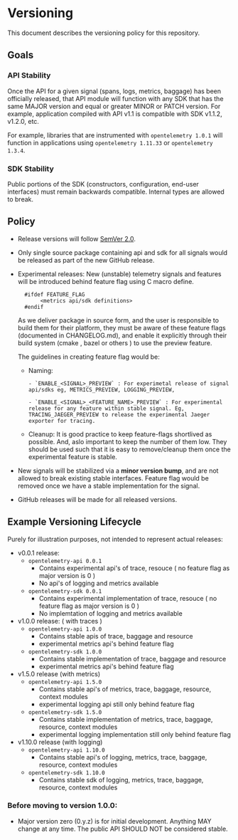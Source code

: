 # Versioning

This document describes the versioning policy for this repository.

## Goals

### API Stability

Once the API for a given signal (spans, logs, metrics, baggage) has been officially released, that API module will function with any SDK that has the same MAJOR version and equal or greater MINOR or PATCH version. For example, application compiled with API v1.1 is compatible with SDK v1.1.2, v1.2.0, etc.

For example, libraries that are instrumented with `opentelemetry 1.0.1` will
function in applications using `opentelemetry 1.11.33` or `opentelemetry
1.3.4`.

### SDK Stability

Public portions of the SDK (constructors, configuration, end-user interfaces)
must remain backwards compatible. Internal types are allowed to break.

## Policy

* Release versions will follow [SemVer 2.0](https://semver.org/).
* Only single source package containing api and sdk for all signals would be released as part of the new GitHub release.
* Experimental releases: New (unstable) telemetry signals and features will be introduced behind feature flag using C macro define.
  ```
    #ifdef FEATURE_FLAG
         <metrics api/sdk definitions>
    #endif
  ```

  As we deliver package in source form, and the user is responsible to build them for their platform, they must be
  aware of these feature flags (documented in CHANGELOG.md), and enable it explicitly through their build system (cmake
  , bazel or others ) to use the preview feature.

  The guidelines in creating feature flag would be:
  - Naming:

        - `ENABLE_<SIGNAL>_PREVIEW` : For experimetal release of signal api/sdks eg, METRICS_PREVIEW, LOGGING_PREVIEW,

        - `ENABLE_<SIGNAL>_<FEATURE_NAME>_PREVIEW` : For experimental release for any feature within stable signal. Eg, TRACING_JAEGER_PREVIEW to release the experimental Jaeger exporter for tracing.

  - Cleanup: It is good practice to keep feature-flags shortlived as possible. And, aslo important to keep the number of them low. They should be used such that it is easy to remove/cleanup them once the experimental feature is stable.


* New signals will be stabilized via a **minor version bump**, and are not allowed to break existing stable interfaces.
Feature flag would be removed once we have a stable implementation for the signal.

* GitHub releases will be made for all released versions.

## Example Versioning Lifecycle

Purely for illustration purposes, not intended to represent actual releases:

- v0.0.1 release:
   - `opentelemetry-api 0.0.1`
     - Contains experimental api's of trace, resouce ( no feature flag as major version is 0 )
     - No api's of logging and metrics available
   - `opentelemetry-sdk 0.0.1`
     - Contains experimental implementation of trace, resouce ( no feature flag as major version is 0 )
     - No implemtation of logging and metrics available
- v1.0.0 release: ( with traces )
   - `opentelemetry-api 1.0.0`
     - Contains stable apis of trace, baggage and  resource
     - experimental metrics api's behind feature flag
   - `opentelemetry-sdk 1.0.0`
     - Contains stable implementation of trace, baggage and  resource
     - experimental metrics api's behind feature flag
- v1.5.0 release (with metrics)
   - `opentelemetry-api 1.5.0`
     - Contains stable api's of metrics, trace, baggage, resource, context modules
     - experimental logging api still only behind feature flag
   - `opentelemetry-sdk 1.5.0`
     - Contains stable implementation of metrics, trace, baggage, resource, context modules
     - experimental logging implementation still only behind feature flag
- v1.10.0 release (with logging)
   - `opentelemetry-api 1.10.0`
     - Contains stable api's of logging, metrics, trace, baggage, resource, context modules
   - `opentelemetry-sdk 1.10.0`
     - Contains stable sdk of logging, metrics, trace, baggage, resource, context modules

### Before moving to version 1.0.0:

- Major version zero (0.y.z) is for initial development. Anything MAY change at any time. The public API SHOULD NOT be considered stable.
